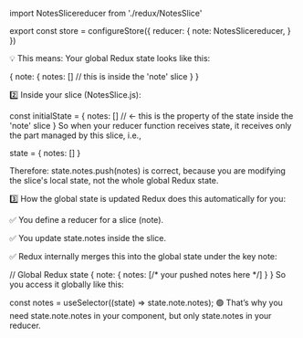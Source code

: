 import NotesSlicereducer from './redux/NotesSlice'

export const store = configureStore({
  reducer: {
    note: NotesSlicereducer,
  }
})

💡 This means:
Your global Redux state looks like this:


{
  note: {
    notes: []  // this is inside the 'note' slice
  }
}

2️⃣ Inside your slice (NotesSlice.js):

const initialState = {
  notes: []  // <- this is the property of the state inside the 'note' slice
}
So when your reducer function receives state, it receives only the part managed by this slice, i.e.,


state = {
  notes: []
}

Therefore:
state.notes.push(notes)
is correct, because you are modifying the slice's local state, not the whole global Redux state.

3️⃣ How the global state is updated
Redux does this automatically for you:

✅ You define a reducer for a slice (note).

✅ You update state.notes inside the slice.

✅ Redux internally merges this into the global state under the key note:


// Global Redux state
{
  note: {
    notes: [/* your pushed notes here */]
  }
}
So you access it globally like this:


const notes = useSelector((state) => state.note.notes);
🟢 That’s why you need state.note.notes in your component, but only state.notes in your reducer.

